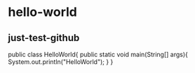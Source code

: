 # hello-world
just-test-github
------------------------
public class HelloWorld{
  public static void main(String[] args){
    System.out.println("HelloWorld");
  }
}
